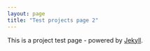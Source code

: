 ```yaml
---
layout: page
title: "Test projects page 2"
---
```


This is a project test page - powered by [Jekyll](http://jekyllrb.com).
